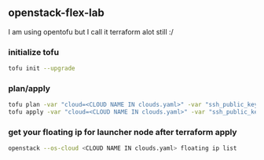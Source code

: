 ## openstack-flex-lab
I am using opentofu but I call it terraform alot still :/

### initialize tofu
```bash
tofu init --upgrade
```

### plan/apply
```bash
tofu plan -var "cloud=<CLOUD NAME IN clouds.yaml>" -var "ssh_public_key_path=~/.ssh/id_rsa.pub"
tofu apply -var "cloud=<CLOUD NAME IN clouds.yaml>" -var "ssh_public_key_path=~/.ssh/id_rsa.pub"
```

### get your floating ip for launcher node after terraform apply
```bash
openstack --os-cloud <CLOUD NAME IN clouds.yaml> floating ip list
```
